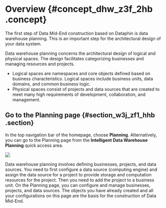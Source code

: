 # Overview {#concept_dhw_z3f_2hb .concept}

The first step of Data Mid-End construction based on Dataphin is data warehouse planning. This is an important step for the architectural design of your data system.

Data warehouse planning concerns the architectural design of logical and physical spaces. The design facilitates categorizing businesses and managing resources and projects.

-   Logical spaces are namespaces and core objects defined based on business characteristics. Logical spaces include business units, data domains, and common business logic.
-   Physical spaces consist of projects and data sources that are created to meet many high requirements of development, collaboration, and management.

## Go to the Planning page {#section_w3j_zf1_hhb .section}

In the top navigation bar of the homepage, choose **Planning**. Alternatively, you can go to the Planning page from the **Intelligent Data Warehouse Planning** quick access area.

![](http://static-aliyun-doc.oss-cn-hangzhou.aliyuncs.com/assets/img/148397/156134649341387_en-US.png)

Data warehouse planning involves defining businesses, projects, and data sources. You need to first configure a data source \(computing engine\) and assign the data source for a project to provide storage and computation resources for the project. Then you need to add the project to a business unit. On the Planning page, you can configure and manage businesses, projects, and data sources. The objects you have already created and all your configurations on this page are the basis for the construction of Data Mid-End.

